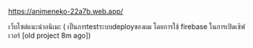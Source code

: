 https://animeneko-22a7b.web.app/

เว็บไซต์แนะนำอนิเมะ ( เป็นการtestระบบdeployของผม โดยการใช้ firebase ในการเปิดเซิฟเวอร์  [old project 8m ago])
